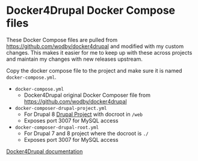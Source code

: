 # Docker4Drupal Docker Compose files

These Docker Compose files are pulled from https://github.com/wodby/docker4drupal and modified with my custom changes. This makes it easier for me to keep up with these across projects and maintain my changes with new releases upstream.

Copy the docker compose file to the project and make sure it is named `docker-compose.yml`.

* `docker-compose.yml`
  * Docker4Drupal original Docker Composer file from https://github.com/wodby/docker4drupal
* `docker-composer-drupal-project.yml`
  * For Drupal 8 [Drupal Project](https://github.com/drupal-composer/drupal-project) with docroot in `/web`
  * Exposes port 3007 for MySQL access
* `docker-composer-drupal-root.yml`
  * For Drupal 7 and 8 project where the docroot is `./`
  * Exposes port 3007 for MySQL access

[Docker4Drupal documentation](https://docker4drupal.readthedocs.io/en/latest/)